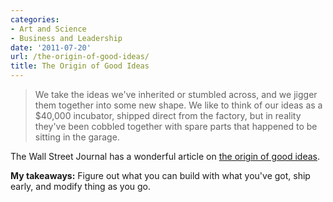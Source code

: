 ```yaml
---
categories:
- Art and Science
- Business and Leadership
date: '2011-07-20'
url: /the-origin-of-good-ideas/
title: The Origin of Good Ideas
---
```


<blockquote>We take the ideas we've inherited or stumbled across, and we jigger them together into some new shape. We like to think of our ideas as a $40,000 incubator, shipped direct from the factory, but in reality they've been cobbled together with spare parts that happened to be sitting in the garage.</blockquote>

The Wall Street Journal has a wonderful article on <a href="http://online.wsj.com/article/SB10001424052748703989304575503730101860838.html?mod=WSJ_Books_LS_Books_2">the origin of good ideas</a>.

<strong>My takeaways:</strong> Figure out what you can build with what you've got, ship early, and modify thing as you go.